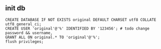 init db
---

    CREATE DATABASE IF NOT EXISTS original DEFAULT CHARSET utf8 COLLATE utf8_general_ci;
    CREATE USER 'original'@'%' IDENTIFIED BY '123456'; # todo change password && username,
    GRANT ALL ON original.* TO 'original'@'%';
    flush privileges;
